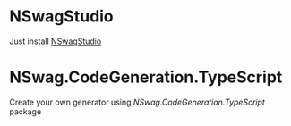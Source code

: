 # NSwagStudio
Just install [NSwagStudio](https://github.com/RicoSuter/NSwag/wiki/NSwagStudio)
# NSwag.CodeGeneration.TypeScript
Create your own generator using *NSwag.CodeGeneration.TypeScript* package
